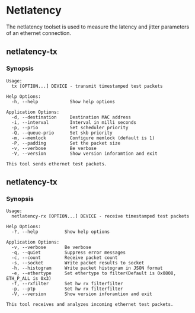 # Netlatency

The netlatency toolset is used to measure the latency and jitter parameters of an ethernet connection.

## netlatency-tx

### Synopsis
	Usage:
	  tx [OPTION...] DEVICE - transmit timestamped test packets

	Help Options:
	  -h, --help            Show help options

	Application Options:
	  -d, --destination     Destination MAC address
	  -i, --interval        Interval in milli seconds
	  -p, --prio            Set scheduler priority
	  -Q, --queue-prio      Set skb priority
	  -m, --memlock         Configure memlock (default is 1)
	  -P, --padding         Set the packet size
	  -v, --verbose         Be verbose
	  -V, --version         Show version inforamtion and exit

	This tool sends ethernet test packets.


## netlatency-tx

### Synopsis
    Usage:
      netlatency-rx [OPTION...] DEVICE - receive timestamped test packets

    Help Options:
      -?, --help          Show help options

    Application Options:
      -v, --verbose       Be verbose
      -q, --quiet         Suppress error messages
      -c, --count         Receive packet count
      -s, --socket        Write packet results to socket
      -h, --histogram     Write packet histogram in JSON format
      -e, --ethertype     Set ethertype to filter(Default is 0x0808, ETH_P_ALL is 0x3)
      -f, --rxfilter      Set hw rx filterfilter
      -p, --ptp           Set hw rx filterfilter
      -V, --version       Show version inforamtion and exit

    This tool receives and analyzes incoming ethernet test packets.


